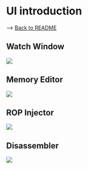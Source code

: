 # UI introduction
--> [Back to README](../README.md)

## Watch Window
![](wc1.png)

## Memory Editor
![](wc2.png)

## ROP Injector
![](wc3.png)

## Disassembler
![](image.png)
